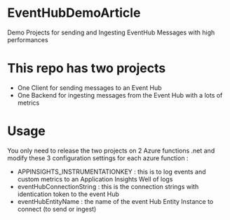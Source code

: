 # EventHubDemoArticle
Demo Projects for sending and Ingesting EventHub Messages with high performances


# This repo has two projects
* One Client for sending messages to an Event Hub 
* One Backend for ingesting messages from the Event Hub with a lots of metrics


# Usage
You only need to release the two projects on 2 Azure functions .net and modify these 3 configuration settings for each azure function :

* APPINSIGHTS_INSTRUMENTATIONKEY : this is to log events and custom metrics to an Application Insights Well of logs
* eventHubConnectionString : this is the connection strings with identication token to the event Hub
* eventHubEntityName : the name of the event Hub Entity Instance to connect (to send or ingest)
